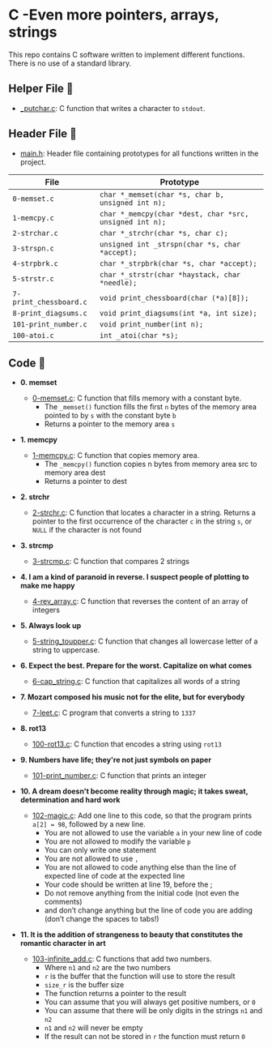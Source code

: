 # C -Even more pointers, arrays, strings

This repo contains C software written to implement different functions. There is no use of a standard library.

## Helper File :raised_hands:

* [_putchar.c](./_putchar.c): C function that writes a character to `stdout`.

## Header File :file_folder:

* [main.h](./main.h): Header file containing prototypes for all
functions written in the project.

| File                     | Prototype                                              |
| ------------------------ | --------------------------------                       |
| `0-memset.c`             | `char *_memset(char *s, char b, unsigned int n);`      |
| `1-memcpy.c`             | `char *_memcpy(char *dest, char *src, unsigned int n);`|
| `2-strchar.c`            | `char *_strchr(char *s, char c);`                      |
| `3-strspn.c`             | `unsigned int _strspn(char *s, char *accept);`         |
| `4-strpbrk.c`            | `char *_strpbrk(char *s, char *accept);`               |
| `5-strstr.c`             | `char *_strstr(char *haystack, char *needle);`         |
| `7-print_chessboard.c`   | `void print_chessboard(char (*a)[8]);`                 |
| `8-print_diagsums.c`     | `void print_diagsums(int *a, int size);`               |
| `101-print_number.c`     | `void print_number(int n);`                            |
| `100-atoi.c`             | `int _atoi(char *s);`                                  |

## Code :page_with_curl:

* **0. memset**
  * [0-memset.c](./0-memset.c): C function that fills memory with a constant byte.
    * The `_memset()` function fills the first `n` bytes of the memory area pointed to by `s` with the constant byte `b`
    * Returns a pointer to the memory area `s`

* **1. memcpy**
  * [1-memcpy.c](./1-memcpy.c): C function that copies memory area.
    * The `_memcpy()` function copies n bytes from memory area src to memory area dest
    * Returns a pointer to dest 

* **2. strchr**
  * [2-strchr.c](./2-strchr.c): C function that locates a character in a string. Returns a pointer to the first occurrence of the character `c` in the string `s`, or `NULL` if the character is not found
 
* **3. strcmp**
  * [3-strcmp.c](./3-strcmp.c): C function that compares 2 strings

* **4. I am a kind of paranoid in reverse. I suspect people of plotting to make me happy**
  * [4-rev_array.c](./4-rev_array.c): C function that reverses the content of an array of integers

* **5. Always look up**
  * [5-string_toupper.c](./5-string_toipper.c): C function that changes all lowercase letter of a string to uppercase.

* **6. Expect the best. Prepare for the worst. Capitalize on what comes**
  * [6-cap_string.c](./6-cap_string.c): C function that capitalizes all words of a string

* **7. Mozart composed his music not for the elite, but for everybody**
  * [7-leet.c](./7-leet.c): C program that converts a string to `1337`

* **8. rot13**
  * [100-rot13.c](./100-rot13.c): C function that encodes a string using `rot13`

* **9. Numbers have life; they're not just symbols on paper**
  * [101-print_number.c](./101-print_number.c): C function that prints an integer

* **10. A dream doesn't become reality through magic; it takes sweat, determination and hard work**
  * [102-magic.c](./102-magic.c): Add one line to this code, so that the program prints `a[2] = 98`, followed by a new line.
    * You are not allowed to use the variable `a` in your new line of code
    * You are not allowed to modify the variable `p`
    * You can only write one statement
    * You are not allowed to use `,`
    * You are not allowed to code anything else than the line of expected line of code at the expected line
    * Your code should be written at line 19, before the ;
    * Do not remove anything from the initial code (not even the comments)
    * and don’t change anything but the line of code you are adding (don’t change the spaces to tabs!)

* **11.  It is the addition of strangeness to beauty that constitutes the romantic character in art**
  * [103-infinite_add.c](./103-infinite_add.c): C functions that add two numbers.
    * Where `n1` and `n2` are the two numbers
    * `r` is the buffer that the function will use to store the result
    * `size_r` is the buffer size
    * The function returns a pointer to the result
    * You can assume that you will always get positive numbers, or `0`
    * You can assume that there will be only digits in the strings `n1` and `n2`
    * `n1` and `n2` will never be empty
    * If the result can not be stored in `r` the function must return `0`

